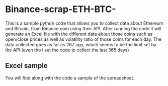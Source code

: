 # Binance-scrap-ETH-BTC-
This is a sample python code that allows you to collect data about Ethereum and Bitcoin,
from Binance.com using their API.
After running the code it will generate an Excel file with the different data about those coins such as open/close prices as well as
volatility ratio of those coins for each day.
The data collected goes as far as 267 ago, which seems to be the limit set by the API (even tho i set the code to collect the last 365 days)

## Excel sample
You will find along with the code a sample of the spreadsheet.
